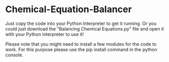 # Chemical-Equation-Balancer
Just copy the code into your Python Interpreter to get it running. Or you could just download the "Balancing Chemical Equations.py" file and open it with your Python interpreter to use it!

Please note that you might need to install a few modules for the code to work. For this purpose please use the pip install command in the python console.
